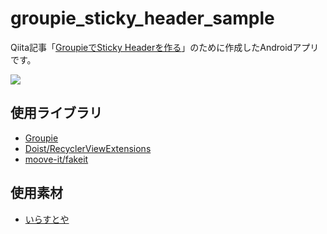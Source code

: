 # groupie_sticky_header_sample

Qiita記事「[GroupieでSticky Headerを作る](https://qiita.com/tfandkusu/items/b7681169c374a40dfb6e)」のために作成したAndroidアプリです。

<img src="https://raw.githubusercontent.com/tfandkusu/groupie_sticky_header_sample/movie.gif">

## 使用ライブラリ

- [Groupie](https://github.com/lisawray/groupie)
- [Doist/RecyclerViewExtensions](https://github.com/Doist/RecyclerViewExtensions)
- [moove-it/fakeit](https://github.com/moove-it/fakeit)

## 使用素材

- [いらすとや](https://www.irasutoya.com/)
